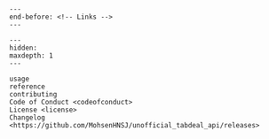 ```{include} ../README.md
---
end-before: <!-- Links -->
---
```


```{toctree}
---
hidden:
maxdepth: 1
---

usage
reference
contributing
Code of Conduct <codeofconduct>
License <license>
Changelog <https://github.com/MohsenHNSJ/unofficial_tabdeal_api/releases>
```
